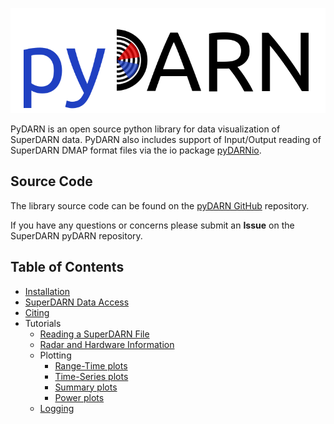 ![pydarn](imgs/pydarn_logo.png)

PyDARN is an open source python library for 
data visualization of SuperDARN data.
PyDARN also includes support of Input/Output reading of SuperDARN DMAP format files via the io package [pyDARNio](https://pydarnio.readthedocs.io/en/latest/). 

## Source Code 

The library source code can be found on the [pyDARN GitHub](https://github.com/SuperDARN/pydarn) repository. 

If you have any questions or concerns please submit an **Issue** on the SuperDARN pyDARN repository. 

## Table of Contents 
  - [Installation](user/install.md)
  - [SuperDARN Data Access](user/superdarn_data.md)
  - [Citing](user/citing.md)
  - Tutorials 
    - [Reading a SuperDARN File](user/io.md)
    - [Radar and Hardware Information](user/hardware.md)
    - Plotting
        - [Range-Time plots](user/range_time.md)
        - [Time-Series plots](user/time_series.md)
        - [Summary plots](user/summary.md)
        - [Power plots](user/power.md)
    - [Logging](user/logging.md)
